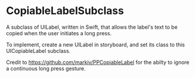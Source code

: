 # CopiableLabelSubclass
A subclass of UILabel, written in Swift, that allows the label's text to be copied when the user initiates a long press.

To implement, create a new UILabel in storyboard, and set its class to this UICopiableLabel subclass.

Credit to https://github.com/markiv/PPCopiableLabel for the abilty to ignore a continuous long press gesture.
